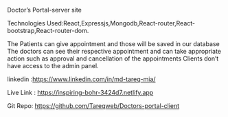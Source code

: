 
Doctor’s Portal-server site

Technologies Used:React,Expressjs,Mongodb,React-router,React-bootstrap,React-router-dom.

The Patients can give appointment and those will be saved in our database
The doctors can see their respective appointment and can take appropriate action such as approval and cancellation of the appointments
Clients don’t have access to the admin panel. 

linkedin :https://www.linkedin.com/in/md-tareq-mia/

Live Link : https://inspiring-bohr-3424d7.netlify.app

Git Repo:  https://github.com/Tareqweb/Doctors-portal-client
